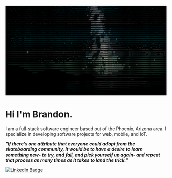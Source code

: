 ![stars](stars.gif)

# Hi I'm Brandon.

I am a full-stack software engineer based out of the Phoenix, Arizona area. I specialize in developing software projects for web, mobile, and IoT.

***"If there's one attribute that everyone could adopt from the skateboarding community, it would be to have a desire to learn something new- to try, and fall, and pick yourself up again- and repeat that process as many times as it takes to land the trick."***

[![Linkedin Badge](https://img.shields.io/badge/-LinkedIn-0e76a8?style=for-the-badge&logo=Linkedin&logoColor=white)](https://linkedin.com/in/brandon-kent)
